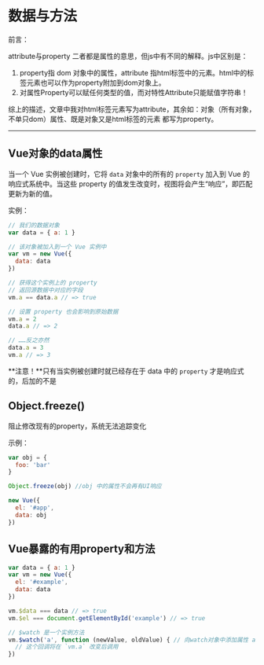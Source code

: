 # 数据与方法

前言：

attribute与property 二者都是属性的意思，但js中有不同的解释。js中区别是：

1. property指 dom 对象中的属性，attribute 指html标签中的元素。html中的标签元素也可以作为property附加到dom对象上。
2. 对属性Property可以赋任何类型的值，而对特性Attribute只能赋值字符串！

综上的描述，文章中我对html标签元素写为attribute，其余如：对象（所有对象，不单只dom）属性、既是对象又是html标签的元素 都写为property。

---

## Vue对象的data属性

当一个 Vue 实例被创建时，它将 `data` 对象中的所有的 `property` 加入到 Vue 的响应式系统中。当这些 property 的值发生改变时，视图将会产生“响应”，即匹配更新为新的值。

实例：

```javascript
// 我们的数据对象
var data = { a: 1 }

// 该对象被加入到一个 Vue 实例中
var vm = new Vue({
  data: data
})

// 获得这个实例上的 property
// 返回源数据中对应的字段
vm.a == data.a // => true

// 设置 property 也会影响到原始数据
vm.a = 2
data.a // => 2

// ……反之亦然
data.a = 3
vm.a // => 3
```

**注意！**只有当实例被创建时就已经存在于 data 中的 `property` 才是响应式的，后加的不是

## Object.freeze()

阻止修改现有的property，系统无法追踪变化

示例：

```javascript
var obj = {
  foo: 'bar'
}

Object.freeze(obj) //obj 中的属性不会再有UI响应

new Vue({
  el: '#app',
  data: obj
})
```

## Vue暴露的有用property和方法

```javascript
var data = { a: 1 }
var vm = new Vue({
  el: '#example',
  data: data
})

vm.$data === data // => true
vm.$el === document.getElementById('example') // => true

// $watch 是一个实例方法
vm.$watch('a', function (newValue, oldValue) { // 向watch对象中添加属性 a，监听a的变化
  // 这个回调将在 `vm.a` 改变后调用
})
```
